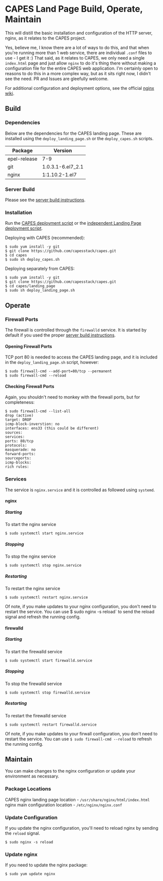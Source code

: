 # CAPES Land Page Build, Operate, Maintain
This will distill the basic installation and configuration of the HTTP server, nginx, as it relates to the CAPES project.

Yes, believe me, I know there are a lot of ways to do this, and that when you're running more than 1 web service, there are individual `.conf` files to use - I get it :) That said, as it relates to CAPES, we only need a single `index.html` page and just allow `nginx` to do it's thing there without making a configuration file for the entire CAPES web application. I'm certainly open to reasons to do this in a more complex way, but as it sits right now, I didn't see the need. PR and Issues are gleefully welcome.

For additional configuration and deployment options, see the official [nginx wiki](https://www.nginx.com/resources/wiki/).

## Build

### Dependencies
Below are the dependencies for the CAPES landing page. These are installed using the `deploy_landing_page.sh` or the `deploy_capes.sh` scripts.

| Package      | Version           |
|--------------|-------------------|
| epel-release | 7-9               |
| git          | 1.0.3.1-6.el7_2.1 |
| nginx        | 1:1.10.2-1.el7    |

### Server Build
Please see the [server build instructions](../docs/README.md#build-your-os).

### Installation
Run the [CAPES deployment script](../deploy_capes.sh) or the [independent Landing Page deployment script](deploy_landing_page.sh).

Deploying with CAPES (recommended):
```
$ sudo yum install -y git
$ git clone https://github.com/capesstack/capes.git
$ cd capes
$ sudo sh deploy_capes.sh
```
Deploying separately from CAPES:
```
$ sudo yum install -y git
$ git clone https://github.com/capesstack/capes.git
$ cd capes/landing_page
$ sudo sh deploy_landing_page.sh
```
## Operate

### Firewall Ports
The firewall is controlled through the `firewalld` service. It is started by default if you used the proper [server build instructions](../docs/README.md#build-your-os).

#### Opening Firewall Ports
TCP port 80 is needed to access the CAPES landing page, and it is included in the `deploy_landing_page.sh` script, however:
```
$ sudo firewall-cmd --add-port=80/tcp --permanent
$ sudo firewall-cmd --reload
```

#### Checking Firewall Ports
Again, you shouldn't need to monkey with the firewall ports, but for completeness:
```
$ sudo firewall-cmd --list-all
drop (active)
target: DROP
icmp-block-inverstion: no
interfaces: ens33 (this could be different)
sources:
services:
ports: 80/tcp
protocols:
masquerade: no
forward-ports:
sourceports:
icmp-blocks:
rich rules:
```

### Services
The service is `nginx.service` and it is controlled as followed using `systemd`.

#### nginx
##### Starting
To start the nginx service
```
$ sudo systemctl start nginx.service
```
##### Stopping
To stop the nginx service
```
$ sudo systemctl stop nginx.service
```
##### Restarting
To restart the nginx service
```
$ sudo systemctl restart nginx.service
```
Of note, if you make updates to your nginx configuration, you don't need to restart the service. You can use $ sudo nginx -s reload` to send the reload signal and refresh the running config.

#### firewalld
##### Starting
To start the firewalld service
```
$ sudo systemctl start firewalld.service
```
##### Stopping
To stop the firewalld service
```
$ sudo systemctl stop firewalld.service
```
##### Restarting
To restart the firewalld service
```
$ sudo systemctl restart firewalld.service
```
Of note, if you make updates to your firwall configuration, you don't need to restart the service. You can use `$ sudo firewall-cmd --reload` to refresh the running config.

## Maintain
You can make changes to the nginx configuration or update your environment as necessary.

### Package Locations
CAPES nginx landing page location - `/usr/share/nginx/html/index.html`   
nginx main configuration location - `/etc/nginx/nginx.conf`

### Update Configuration
If you update the nginx configuration, you'll need to reload nginx by sending the `reload` signal.
```
$ sudo nginx -s reload
```

### Update nginx
If you need to update the nginx package:
```
$ sudo yum update nginx
```
